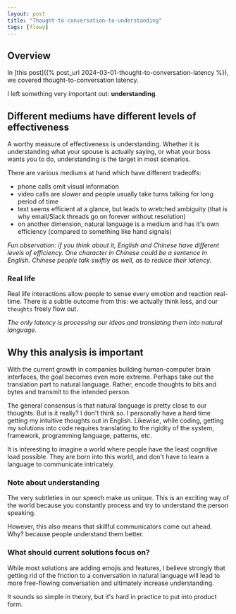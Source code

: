 ```yaml
---
layout: post
title: "Thought-to-conversation-to-understanding"
tags: [flowy]
---
```


## Overview
In [this post]({% post_url 2024-03-01-thought-to-conversation-latency %}), we covered thought-to-conversation latency.

I left something very important out: **understanding**.

## Different mediums have different levels of effectiveness
A worthy measure of effectiveness is understanding. Whether it is understanding what your spouse is actually saying, or what your boss wants you to do, understanding is the target in most scenarios.

There are various mediums at hand which have different tradeoffs:
- phone calls omit visual information
- video calls are slower and people usually take turns talking for long period of time
- text seems efficient at a glance, but leads to wretched ambiguity (that is why email/Slack threads go on forever without resolution)
- on another dimension, natural language is a medium and has it's own efficiency (compared to something like hand signals)

_Fun observation: if you think about it, English and Chinese have different levels of efficiency. One character in Chinese could be a sentence in English. Chinese people talk swiftly as well, as to reduce their latency._

### Real life
Real life interactions allow people to sense every emotion and reaction real-time. There is a subtle outcome from this: we actually think less, and our `thoughts` freely flow out.

_The only latency is processing our ideas and translating them into natural language._

## Why this analysis is important
With the current growth in companies building human-computer brain interfaces, the goal becomes even more extreme. Perhaps take out the translation part to natural language. Rather, encode thoughts to bits and bytes and transmit to the intended person.

The general consensus is that natural language is pretty close to our thoughts. But is it really? I don't think so. I personally have a hard time getting my intuitive thoughts out in English. Likewise, while coding, getting my solutions into code requires translating to the rigidity of the system, framework, programming language, patterns, etc.

It is interesting to imagine a world where people have the least cognitive load possible. They are born into this world, and don't have to learn a language to communicate intricately.

### Note about understanding
The very subtleties in our speech make us unique. This is an exciting way of the world because you constantly process and try to understand the person speaking.

However, this also means that skillful communicators come out ahead. Why? because people understand them better.

### What should current solutions focus on?
While most solutions are adding emojis and features, I believe strongly that getting rid of the friction to a conversation in natural language will lead to more free-flowing conversation and ultimately increase understanding.

It sounds so simple in theory, but it's hard in practice to put into product form.
